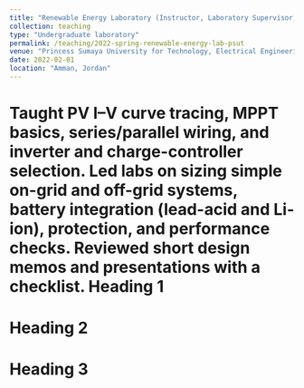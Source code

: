 ```yaml
---
title: "Renewable Energy Laboratory (Instructor, Laboratory Supervisor)"
collection: teaching
type: "Undergraduate laboratory"
permalink: /teaching/2022-spring-renewable-energy-lab-psut
venue: "Princess Sumaya University for Technology, Electrical Engineering"
date: 2022-02-01
location: "Amman, Jordan"
---
```


Taught PV I–V curve tracing, MPPT basics, series/parallel wiring, and inverter and charge-controller selection. Led labs on sizing simple on-grid and off-grid systems, battery integration (lead-acid and Li-ion), protection, and performance checks. Reviewed short design memos and presentations with a checklist.
Heading 1
======

Heading 2
======

Heading 3
======
